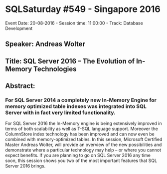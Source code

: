 # SQLSaturday #549 - Singapore 2016
Event Date: 20-08-2016 - Session time: 11:00:00 - Track: Database Development
## Speaker: Andreas Wolter
## Title: SQL Server 2016 – The Evolution of In-Memory Technologies
## Abstract:
### For SQL Server 2014 a completely new In-Memory Engine for memory optimized table  indexes was integrated into SQL Server with in fact very limited functionality.
For SQL Server 2016 the In-Memory engine is being extensively improved in terms of both scalability as well as T-SQL language support. Moreover the ColumnStore index technology has been improved and can now even be combined with memory-optimized tables.
In this session, Microsoft Certified Master Andreas Wolter, will provide an overview of the new possibilities and demonstrate where a particular technology may help – or where you cannot expect benefits. If you are planning to go on SQL Server 2016 any time soon, this session shows you two of the most important features that SQL Server 2016 brings.
